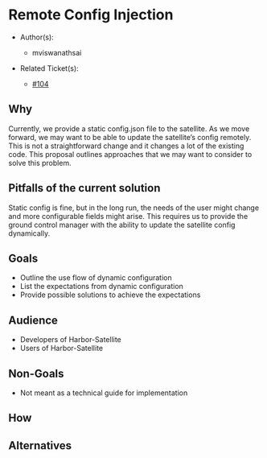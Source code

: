 # Remote Config Injection

- Author(s):
    - mviswanathsai

- Related Ticket(s):
    - [#104](https://github.com/container-registry/harbor-satellite/issues/104)

## Why
Currently, we provide a static config.json file to the satellite. As we move forward, we may want to be able to update the satellite’s config remotely. This is not a straightforward change and it changes a lot of the existing code. This proposal outlines approaches that we may want to consider to solve this problem.

## Pitfalls of the current solution
Static config is fine, but in the long run, the needs of the user might change and more configurable fields might arise. This requires us to provide the ground control manager with the ability to update the satellite config dynamically.

## Goals
- Outline the use flow of dynamic configuration
- List the expectations from dynamic configuration
- Provide possible solutions to achieve the expectations

## Audience
- Developers of Harbor-Satellite
- Users of Harbor-Satellite

## Non-Goals
- Not meant as a technical guide for implementation

## How

## Alternatives

